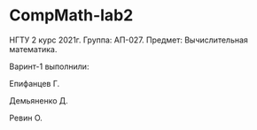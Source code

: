 # CompMath-lab2
НГТУ 2 курс 2021г. Группа: АП-027.
Предмет: Вычислительная математика.

Варинт-1 выполнили: 

Епифанцев Г.

Демьяненко Д.

Ревин О.
